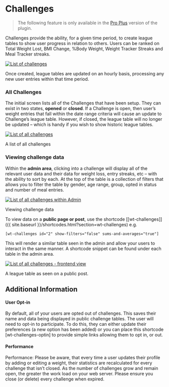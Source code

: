 # Challenges

> The following feature is only available in the [Pro Plus](/upgrade.html)  version of the plugin.

Challenges provide the ability, for a given time period, to create league tables to show user progress in relation to others. Users can be ranked on Total Weight Lost, BMI Change, %Body Weight, Weight Tracker Streaks and Meal Tracker streaks.


[![List of challenges](/assets/images/challenges-small.png)](/assets/images/challenges.png)

Once created, league tables are updated on an hourly basis, processing any new user entries within that time period.

### All Challenges

The initial screen lists all of the Challenges that have been setup. They can exist in two states,  **opened**  or  **closed**. If a Challenge is open, then user’s weight entries that fall within the date range criteria will cause an update to Challenge’s league table. However, if closed, the league table will no longer be updated – which is handy if you wish to show historic league tables.

[![List of all challenges](/assets/images/challenges-all-small.png)](/assets/images/challenges-all.png)

A list of all challenges

### Viewing challenge data

Within the  **admin area**, clicking into a challenge will display all of the relevant user data and their data for weight loss, entry streaks, etc – with the ability to sort by each. At the top of the table is a collection of filters that allows you to filter the table by gender, age range, group, opted in status and number of meal entries.

[![List of all challenges within Admin](/assets/images/challenges-admin-small.png)](/assets/images/challenges-admin.png)

Viewing challenge data

To view data on a  **public page or post**, use the shortcode  [[wt-challenges]]({{ site.baseurl }}/shortcodes.html?section=wt-challenges)  e.g.

    [wt-challenges id="2" show-filters="false" sums-and-averages="true"]

This will render a similar table seen in the admin and allow your users to interact in the same manner. A shortcode snippet can be found under each table in the admin area.

[![List of all challenges - frontend view](/assets/images/challenges-frontend-small.png)](/assets/images/challenges-frontend.png)

A league table as seen on a public post.

## Additional Information

#### User Opt-in

By default, all of your users are opted out of challenges. This saves their name and data being displayed in public challenge tables. The user will need to opt-in to participate. To do this, they can either update their preferences (a new option has been added) or you can place this shortcode [wt-challenges-optin] to provide simple links allowing them to opt in, or out.

#### Performance

Performance: Please be aware, that every time a user updates their profile by adding or editing a weight, their statistics are recalculated for every challenge that isn’t closed. As the number of challenges grow and remain open, the greater the work load on your web server. Please ensure you close (or delete) every challenge when expired.